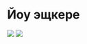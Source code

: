 # Йоу эщкере

![](https://static.wikia.nocookie.net/mems/images/f/f1/%D0%9C%D0%93%D0%95_%D0%B1%D1%80%D0%B0%D1%82.jpg/revision/latest/thumbnail/width/360/height/360?cb=20230605161843&path-prefix=ru)
![](https://media1.tenor.com/m/TgjbJmWzgxUAAAAC/2.gif)
